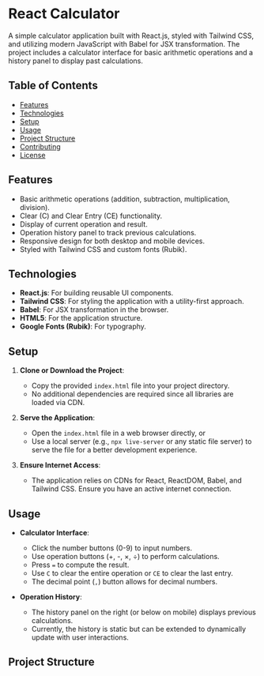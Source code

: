 # React Calculator

A simple calculator application built with React.js, styled with Tailwind CSS, and utilizing modern JavaScript with Babel for JSX transformation. The project includes a calculator interface for basic arithmetic operations and a history panel to display past calculations.

## Table of Contents
- [Features](#features)
- [Technologies](#technologies)
- [Setup](#setup)
- [Usage](#usage)
- [Project Structure](#project-structure)
- [Contributing](#contributing)
- [License](#license)

## Features
- Basic arithmetic operations (addition, subtraction, multiplication, division).
- Clear (C) and Clear Entry (CE) functionality.
- Display of current operation and result.
- Operation history panel to track previous calculations.
- Responsive design for both desktop and mobile devices.
- Styled with Tailwind CSS and custom fonts (Rubik).

## Technologies
- **React.js**: For building reusable UI components.
- **Tailwind CSS**: For styling the application with a utility-first approach.
- **Babel**: For JSX transformation in the browser.
- **HTML5**: For the application structure.
- **Google Fonts (Rubik)**: For typography.

## Setup
1. **Clone or Download the Project**:
   - Copy the provided `index.html` file into your project directory.
   - No additional dependencies are required since all libraries are loaded via CDN.

2. **Serve the Application**:
   - Open the `index.html` file in a web browser directly, or
   - Use a local server (e.g., `npx live-server` or any static file server) to serve the file for a better development experience.

3. **Ensure Internet Access**:
   - The application relies on CDNs for React, ReactDOM, Babel, and Tailwind CSS. Ensure you have an active internet connection.

## Usage
- **Calculator Interface**:
  - Click the number buttons (0-9) to input numbers.
  - Use operation buttons (+, -, ×, ÷) to perform calculations.
  - Press `=` to compute the result.
  - Use `C` to clear the entire operation or `CE` to clear the last entry.
  - The decimal point (`,`) button allows for decimal numbers.

- **Operation History**:
  - The history panel on the right (or below on mobile) displays previous calculations.
  - Currently, the history is static but can be extended to dynamically update with user interactions.

## Project Structure
